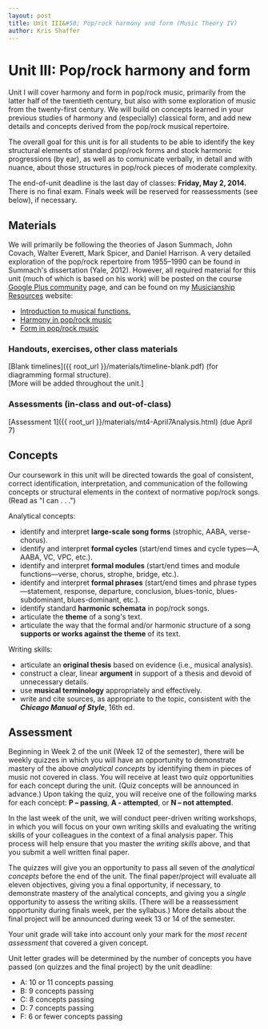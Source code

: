 ```yaml
---
layout: post
title: Unit III&#58; Pop/rock harmony and form (Music Theory IV)
author: Kris Shaffer
---
```


# Unit III: Pop/rock harmony and form #

Unit I will cover harmony and form in pop/rock music, primarily from the latter half of the twentieth century, but also with some exploration of music from the twenty-first century. We will build on concepts learned in your previous studies of harmony and (especially) classical form, and add new details and concepts derived from the pop/rock musical repertoire.

The overall goal for this unit is for all students to be able to identify the key structural elements of standard pop/rock forms and stock harmonic progressions (by ear), as well as to comunicate verbally, in detail and with nuance, about those structures in pop/rock pieces of moderate complexity.

The end-of-unit deadline is the last day of classes: **Friday, May 2, 2014.** There is no final exam. Finals week will be reserved for reassessments (see below), if necessary.

## Materials ##

We will primarily be following the theories of Jason Summach, John Covach, Walter Everett, Mark Spicer, and Daniel Harrison. A very detailed exploration of the pop/rock repertoire from 1955–1990 can be found in Summach's dissertation (Yale, 2012). However, all required material for this unit (much of which is based on his work) will be posted on the course [Google Plus community](https://plus.google.com/u/1/communities/118350994807708327963) page, and can be found on my [Musicianship Resources](http://kris.shaffermusic.com/musicianship) website:

- [Introduction to musical functions.](http://kris.shaffermusic.com/musicianship/functions.html)  
- [Harmony in pop/rock music](http://kris.shaffermusic.com/musicianship/popRockHarmony.html)  
- [Form in pop/rock music](http://kris.shaffermusic.com/musicianship/popRockForm.html)  


### Handouts, exercises, other class materials ###

[Blank timelines]({{ root_url }}/materials/timeline-blank.pdf) (for diagramming formal structure).  
[More will be added throughout the unit.]

### Assessments (in-class and out-of-class) ###

[Assessment 1]({{ root_url }}/materials/mt4-April7Analysis.html) (due April 7)

## Concepts ##

Our coursework in this unit will be directed towards the goal of consistent, correct identification, interpretation, and communication of the following concepts or structural elements in the context of normative pop/rock songs. (Read as "I can . . .")

Analytical concepts:

- identify and interpret **large-scale song forms** (strophic, AABA, verse-chorus).  
- identify and interpret **formal cycles** (start/end times and cycle types—A, AABA, VC, VPC, etc.).  
- identify and interpret **formal modules** (start/end times and module functions—verse, chorus, strophe, bridge, etc.).  
- identify and interpret **formal phrases** (start/end times and phrase types—statement, response, departure, conclusion, blues-tonic, blues-subdominant, blues-dominant, etc.).  
- identify standard **harmonic schemata** in pop/rock songs.  
- articulate the **theme** of a song's text.  
- articulate the way that the formal and/or harmonic structure of a song **supports or works against the theme** of its text.

Writing skills:

- articulate an **original thesis** based on evidence (i.e., musical analysis).  
- construct a clear, linear **argument** in support of a thesis and devoid of unnecessary details.  
- use **musical terminology** appropriately and effectively.  
- write and cite sources, as appropriate to the topic, consistent with the ***Chicago Manual of Style***, 16th ed.  


## Assessment ##

Beginning in Week 2 of the unit (Week 12 of the semester), there will be weekly quizzes in which you will have an opportunity to demonstrate mastery of the above *analytical concepts* by identifying them in pieces of music not covered in class. You will receive at least two quiz opportunities for each concept during the unit. (Quiz concepts will be announced in advance.) Upon taking the quiz, you will receive one of the following marks for each concept: **P – passing**, **A - attempted**, or **N – not attempted**. 

In the last week of the unit, we will conduct peer-driven writing workshops, in which you will focus on your own writing skills and evaluating the writing skills of your colleagues in the context of a final analysis paper. This process will help ensure that you master the *writing skills* above, and that you submit a well written final paper.

The quizzes will give you an opportunity to pass all seven of the *analytical concepts* before the end of the unit. The final paper/project will evaluate all eleven objectives, giving you a final opportunity, if necessary, to demonstrate mastery of the analytical concepts, and giving you a *single* opportunity to assess the writing skills. (There will be a reassessment opportunity during finals week, per the syllabus.) More details about the final project will be announced during week 13 or 14 of the semester.

Your unit grade will take into account only your mark for the *most recent assessment* that covered a given concept.

Unit letter grades will be determined by the number of concepts you have passed (on quizzes and the final project) by the unit deadline:

- A: 10 or 11 concepts passing
- B: 9 concepts passing  
- C: 8 concepts passing  
- D: 7 concepts passing  
- F: 6 or fewer concepts passing


